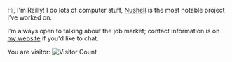 Hi, I'm Reilly! I do lots of computer stuff, [Nushell](https://github.com/nushell/nushell) is the most notable project I've worked on. 

I'm always open to talking about the job market; contact information is on [my website](https://www.reillywood.com/about/) if you'd like to chat.

You are visitor: ![Visitor Count](https://profile-counter.glitch.me/rgwood/count.svg)
